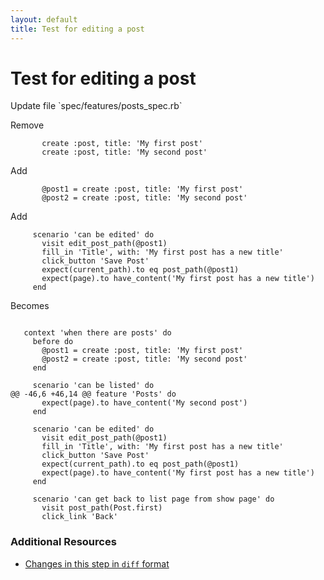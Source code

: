 ```yaml
---
layout: default
title: Test for editing a post
---
```


<h1 id="main">Test for editing a post</h1>
Update file `spec/features/posts_spec.rb`

Remove
<pre><code>       create :post, title: &#39;My first post&#39;
       create :post, title: &#39;My second post&#39;</code></pre>


Add
<pre><code>       @post1 = create :post, title: &#39;My first post&#39;
       @post2 = create :post, title: &#39;My second post&#39;</code></pre>


Add
<pre><code>     scenario &#39;can be edited&#39; do
       visit edit_post_path(@post1)
       fill_in &#39;Title&#39;, with: &#39;My first post has a new title&#39;
       click_button &#39;Save Post&#39;
       expect(current_path).to eq post_path(@post1)
       expect(page).to have_content(&#39;My first post has a new title&#39;)
     end</code></pre>


Becomes
<pre><code> 
   context &#39;when there are posts&#39; do
     before do
       @post1 = create :post, title: &#39;My first post&#39;
       @post2 = create :post, title: &#39;My second post&#39;
     end
 
     scenario &#39;can be listed&#39; do
@@ -46,6 +46,14 @@ feature &#39;Posts&#39; do
       expect(page).to have_content(&#39;My second post&#39;)
     end
 
     scenario &#39;can be edited&#39; do
       visit edit_post_path(@post1)
       fill_in &#39;Title&#39;, with: &#39;My first post has a new title&#39;
       click_button &#39;Save Post&#39;
       expect(current_path).to eq post_path(@post1)
       expect(page).to have_content(&#39;My first post has a new title&#39;)
     end
 
     scenario &#39;can get back to list page from show page&#39; do
       visit post_path(Post.first)
       click_link &#39;Back&#39;
</code></pre>



### Additional Resources

* [Changes in this step in `diff` format](https://github.com/stevenhallen/rails_getting_started_bdd/commit/41fc3537ec42ca1b0c27a39d26d8ce446ca0404d)

